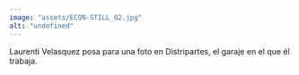 ```yaml
---
image: "assets/ECON-STILL_02.jpg"
alt: "undefined"
---
```

Laurenti Velasquez posa para una foto en Distripartes, el garaje en el que él trabaja.